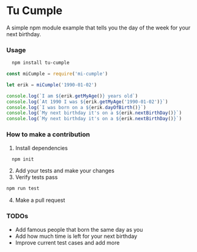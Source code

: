 # Tu Cumple

A simple npm module example that tells you the day of the week for your next birthday.

### Usage
```bash
  npm install tu-cumple
```

```javascript
const miCumple = require('mi-cumple')

let erik = miCumple('1990-01-02')

console.log(`I am ${erik.getMyAge()} years old`)
console.log(`At 1990 I was ${erik.getMyAge('1990-01-02')}`)
console.log(`I was born on a ${erik.dayOfBirth()}`)
console.log(`My next birthday it's on a ${erik.nextBirthDay()}`)
console.log(`My next birthday it's on a ${erik.nextBirthDay()}`)

```

### How to make a contribution

1. Install dependencies

```bash
  npm init
```

2. Add your tests and make your changes
3. Verify tests pass

```bash
npm run test
```

4. Make a pull request

### TODOs

- Add famous people that born the same day as you
- Add how much time is left for your next birthday
- Improve current test cases and add more